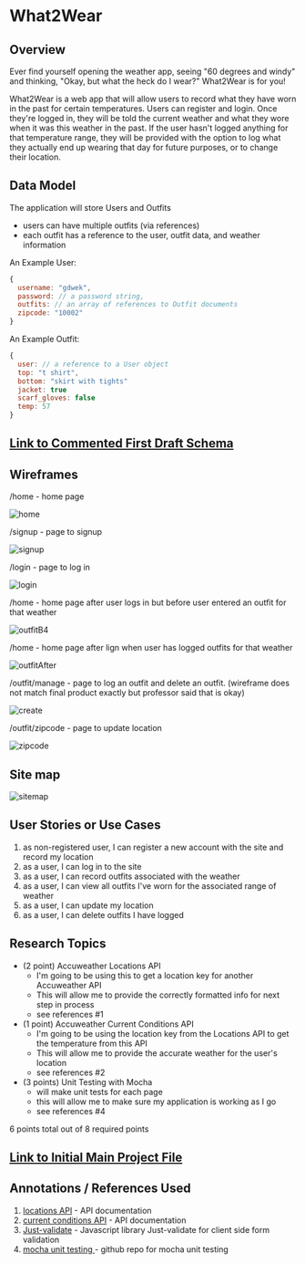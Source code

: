 
# What2Wear 

## Overview

Ever find yourself opening the weather app, seeing "60 degrees and windy" and thinking, "Okay, but what the heck do I wear?" What2Wear is for you! 

What2Wear is a web app that will allow users to record what they have worn in the past for certain temperatures. Users can register and login. Once they're logged in, they will be told the current weather and what they wore when it was this weather in the past. If the user hasn't logged anything for that temperature range, they will be provided with the option to log what they actually end up wearing that day for future purposes, or to change their location.


## Data Model

The application will store Users and Outfits

* users can have multiple outfits (via references)
* each outfit has a reference to the user, outfit data, and weather information


An Example User:

```javascript
{
  username: "gdwek",
  password: // a password string,
  outfits: // an array of references to Outfit documents
  zipcode: "10002"
}
```

An Example Outfit:

```javascript
{
  user: // a reference to a User object
  top: "t shirt",
  bottom: "skirt with tights"
  jacket: true
  scarf_gloves: false
  temp: 57
}
```


## [Link to Commented First Draft Schema](db.js) 


## Wireframes

/home - home page

![home](documentation/home.png)

/signup - page to signup

![signup](documentation/signup.png)

/login - page to log in

![login](documentation/login.png)

/home - home page after user logs in but before user entered an outfit for that weather

![outfitB4](documentation/outfitInitial.png)

/home - home page after lign when user has logged outfits for that weather

![outfitAfter](documentation/outfitPost.png)

/outfit/manage - page to log an outfit and delete an outfit. (wireframe does not match final product exactly but professor said that is okay)

![create](documentation/create.png)

/outfit/zipcode - page to update location

![zipcode](documentation/zipcode.png)



## Site map

![sitemap](documentation/sitemap.jpeg)

## User Stories or Use Cases

1. as non-registered user, I can register a new account with the site and record my location
2. as a user, I can log in to the site
3. as a user, I can record outfits associated with the weather
4. as a user, I can view all outfits I've worn for the associated range of weather
5. as a user, I can update my location 
6. as a user, I can delete outfits I have logged

## Research Topics

* (2 point) Accuweather Locations API
    * I'm going to be using this to get a location key for another Accuweather API
    * This will allow me to provide the correctly formatted info for next step in process
    * see references #1
* (1 point) Accuweather Current Conditions API
    * I'm going to be using the location key from the Locations API to get the temperature from this API
    * This will allow me to provide the accurate weather for the user's location
    * see references #2
* (3 points) Unit Testing with Mocha
    * will make unit tests for each page
    * this will allow me to make sure my application is working as I go
    * see references #4

6 points total out of 8 required points 


## [Link to Initial Main Project File](app.js) 

## Annotations / References Used

1. [locations API](https://developer.accuweather.com/accuweather-locations-api/apis/get/locations/v1/postalcodes/search) - API documentation
2. [current conditions API](https://developer.accuweather.com/accuweather-current-conditions-api/apis/get/currentconditions/v1/%7BlocationKey%7D) - API documentation
3. [Just-validate](https://www.cssscript.com/custom-html5-form-validator-vanilla-javascript-just-validate/) - Javascript library Just-validate for client side form validation
4. [mocha unit testing ](https://github.com/mochajs/mocha) - github repo for mocha unit testing

